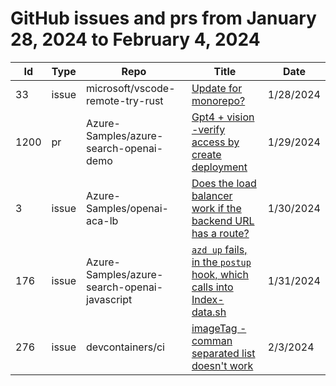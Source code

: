 # GitHub issues and prs from January 28, 2024 to February 4, 2024
|Id|Type|Repo|Title|Date|
|--|--|--|--|--|
|33|issue|microsoft/vscode-remote-try-rust|[Update for monorepo? ](https://github.com/microsoft/vscode-remote-try-rust/issues/33)|1/28/2024|
|1200|pr|Azure-Samples/azure-search-openai-demo|[Gpt4 + vision -verify access by create deployment](https://github.com/Azure-Samples/azure-search-openai-demo/pull/1200)|1/29/2024|
|3|issue|Azure-Samples/openai-aca-lb|[Does the load balancer work if the backend URL has a route? ](https://github.com/Azure-Samples/openai-aca-lb/issues/3)|1/30/2024|
|176|issue|Azure-Samples/azure-search-openai-javascript|[`azd up` fails, in the `postup` hook, which calls into Index-data.sh](https://github.com/Azure-Samples/azure-search-openai-javascript/issues/176)|1/31/2024|
|276|issue|devcontainers/ci|[imageTag - comman separated list doesn't work](https://github.com/devcontainers/ci/issues/276)|2/3/2024|
